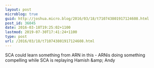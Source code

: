 ```yaml
---
layout: post
microblog: true
guid: http://joshua.micro.blog/2016/03/18/t710743801917124608.html
post_id: 36045
date: 2016-03-18T19:25:02+1100
lastmod: 2019-07-30T17:41:24+1100
type: post
url: /2016/03/18/t710743801917124608.html
---
```

SCA could learn something from ARN in this - ARNis doing something compelling while SCA is replaying Hamish &amp;amp; Andy
